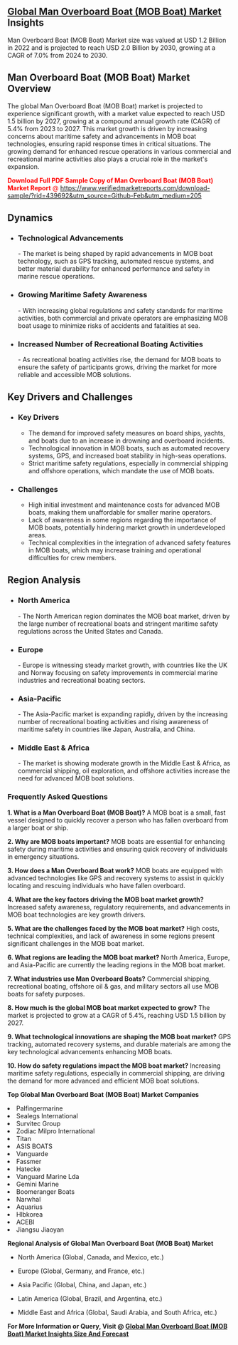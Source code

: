 <h2><a href="https://www.verifiedmarketreports.com/download-sample/?rid=439692&amp;utm_source=Github&amp;utm_medium=205" target="_blank">Global Man Overboard Boat (MOB Boat) Market</a> Insights</h2><p>Man Overboard Boat (MOB Boat) Market size was valued at USD 1.2 Billion in 2022 and is projected to reach USD 2.0 Billion by 2030, growing at a CAGR of 7.0% from 2024 to 2030.</p><p> <h2>Man Overboard Boat (MOB Boat) Market Overview</h2> <p>The global Man Overboard Boat (MOB Boat) market is projected to experience significant growth, with a market value expected to reach USD 1.5 billion by 2027, growing at a compound annual growth rate (CAGR) of 5.4% from 2023 to 2027. This market growth is driven by increasing concerns about maritime safety and advancements in MOB boat technologies, ensuring rapid response times in critical situations. The growing demand for enhanced rescue operations in various commercial and recreational marine activities also plays a crucial role in the market's expansion.</p> <p><p><span class=""><span style="color: #ff0000;"><strong>Download Full PDF Sample Copy of Man Overboard Boat (MOB Boat) Market Report</strong> @ </span><a href="https://www.verifiedmarketreports.com/download-sample/?rid=439692&amp;utm_source=Github-Feb&amp;utm_medium=205" target="_blank">https://www.verifiedmarketreports.com/download-sample/?rid=439692&amp;utm_source=Github-Feb&amp;utm_medium=205</a></span></p></p> <h2>Dynamics</h2> <ul> <li><h3>Technological Advancements</h3> - The market is being shaped by rapid advancements in MOB boat technology, such as GPS tracking, automated rescue systems, and better material durability for enhanced performance and safety in marine rescue operations.</li> <li><h3>Growing Maritime Safety Awareness</h3> - With increasing global regulations and safety standards for maritime activities, both commercial and private operators are emphasizing MOB boat usage to minimize risks of accidents and fatalities at sea.</li> <li><h3>Increased Number of Recreational Boating Activities</h3> - As recreational boating activities rise, the demand for MOB boats to ensure the safety of participants grows, driving the market for more reliable and accessible MOB solutions.</li> </ul> <h2>Key Drivers and Challenges</h2> <ul> <li><h3>Key Drivers</h3> <ul> <li>The demand for improved safety measures on board ships, yachts, and boats due to an increase in drowning and overboard incidents.</li> <li>Technological innovation in MOB boats, such as automated recovery systems, GPS, and increased boat stability in high-seas operations.</li> <li>Strict maritime safety regulations, especially in commercial shipping and offshore operations, which mandate the use of MOB boats.</li> </ul> </li> <li><h3>Challenges</h3> <ul> <li>High initial investment and maintenance costs for advanced MOB boats, making them unaffordable for smaller marine operators.</li> <li>Lack of awareness in some regions regarding the importance of MOB boats, potentially hindering market growth in underdeveloped areas.</li> <li>Technical complexities in the integration of advanced safety features in MOB boats, which may increase training and operational difficulties for crew members.</li> </ul> </li> </ul> <h2>Region Analysis</h2> <ul> <li><h3>North America</h3> - The North American region dominates the MOB boat market, driven by the large number of recreational boats and stringent maritime safety regulations across the United States and Canada.</li> <li><h3>Europe</h3> - Europe is witnessing steady market growth, with countries like the UK and Norway focusing on safety improvements in commercial marine industries and recreational boating sectors.</li> <li><h3>Asia-Pacific</h3> - The Asia-Pacific market is expanding rapidly, driven by the increasing number of recreational boating activities and rising awareness of maritime safety in countries like Japan, Australia, and China.</li> <li><h3>Middle East & Africa</h3> - The market is showing moderate growth in the Middle East & Africa, as commercial shipping, oil exploration, and offshore activities increase the need for advanced MOB boat solutions.</li> </ul> <h3>Frequently Asked Questions</h3> <p><b>1. What is a Man Overboard Boat (MOB Boat)?</b> A MOB boat is a small, fast vessel designed to quickly recover a person who has fallen overboard from a larger boat or ship.</p> <p><b>2. Why are MOB boats important?</b> MOB boats are essential for enhancing safety during maritime activities and ensuring quick recovery of individuals in emergency situations.</p> <p><b>3. How does a Man Overboard Boat work?</b> MOB boats are equipped with advanced technologies like GPS and recovery systems to assist in quickly locating and rescuing individuals who have fallen overboard.</p> <p><b>4. What are the key factors driving the MOB boat market growth?</b> Increased safety awareness, regulatory requirements, and advancements in MOB boat technologies are key growth drivers.</p> <p><b>5. What are the challenges faced by the MOB boat market?</b> High costs, technical complexities, and lack of awareness in some regions present significant challenges in the MOB boat market.</p> <p><b>6. What regions are leading the MOB boat market?</b> North America, Europe, and Asia-Pacific are currently the leading regions in the MOB boat market.</p> <p><b>7. What industries use Man Overboard Boats?</b> Commercial shipping, recreational boating, offshore oil & gas, and military sectors all use MOB boats for safety purposes.</p> <p><b>8. How much is the global MOB boat market expected to grow?</b> The market is projected to grow at a CAGR of 5.4%, reaching USD 1.5 billion by 2027.</p> <p><b>9. What technological innovations are shaping the MOB boat market?</b> GPS tracking, automated recovery systems, and durable materials are among the key technological advancements enhancing MOB boats.</p> <p><b>10. How do safety regulations impact the MOB boat market?</b> Increasing maritime safety regulations, especially in commercial shipping, are driving the demand for more advanced and efficient MOB boat solutions.</p> </p><p><strong>Top Global Man Overboard Boat (MOB Boat) Market Companies</strong></p><div data-test-id=""><p><li>Palfingermarine</li><li> Sealegs International</li><li> Survitec Group</li><li> Zodiac Milpro International</li><li> Titan</li><li> ASIS BOATS</li><li> Vanguarde</li><li> Fassmer</li><li> Hatecke</li><li> Vanguard Marine Lda</li><li> Gemini Marine</li><li> Boomeranger Boats</li><li> Narwhal</li><li> Aquarius</li><li> Hlbkorea</li><li> ACEBI</li><li> Jiangsu Jiaoyan</li></p><div><strong>Regional Analysis of&nbsp;Global Man Overboard Boat (MOB Boat) Market</strong></div><ul><li dir="ltr"><p dir="ltr">North America&nbsp;(Global, Canada, and Mexico, etc.)</p></li><li dir="ltr"><p dir="ltr">Europe (Global, Germany, and France, etc.)</p></li><li dir="ltr"><p dir="ltr">Asia Pacific&nbsp;(Global, China, and Japan, etc.)</p></li><li dir="ltr"><p dir="ltr">Latin America&nbsp;(Global, Brazil, and Argentina, etc.)</p></li><li dir="ltr">Middle East and Africa&nbsp;(Global, Saudi Arabia, and South Africa, etc.)</li></ul><p><strong>For More Information or Query, Visit @&nbsp;</strong><strong><a href="https://www.verifiedmarketreports.com/product/man-overboard-boat-mob-boat-market/?utm_source=Github&amp;utm_medium=205" target="_blank">Global Man Overboard Boat (MOB Boat) Market Insights Size And Forecast</a></strong></p></div>
